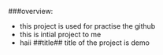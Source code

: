 ###overview:

- this project is used for practise the github
- this is intial project to me 
- haii
##title##
title of the project is demo
